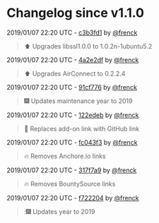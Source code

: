 # Changelog since v1.1.0

2019/01/07 22:20 UTC - [c3b3fd1](https://github.com/hassio-addons/addon-aircast/commit/c3b3fd13d4a5f7e2511671d8961854ff69a288dd) by [@frenck](https://github.com/frenck)
> :arrow_up: Upgrades libssl1.0.0 to 1.0.2n-1ubuntu5.2 

2019/01/07 22:20 UTC - [4a2e2df](https://github.com/hassio-addons/addon-aircast/commit/4a2e2dfd6f7fb541b209f6c20458dc54b7ba5f8d) by [@frenck](https://github.com/frenck)
> :arrow_up: Upgrades AirConnect to 0.2.2.4 

2019/01/07 22:20 UTC - [91cf776](https://github.com/hassio-addons/addon-aircast/commit/91cf776d917f813c51649b22415301d99b5c344c) by [@frenck](https://github.com/frenck)
> :fireworks: Updates maintenance year to 2019 

2019/01/07 22:20 UTC - [122edeb](https://github.com/hassio-addons/addon-aircast/commit/122edeb08d9e64b359b68cfffcccf04930d52e17) by [@frenck](https://github.com/frenck)
> :tractor: Replaces add-on link with GitHub link 

2019/01/07 22:20 UTC - [fc043f3](https://github.com/hassio-addons/addon-aircast/commit/fc043f30fe21d56a60a2bad193a46aea90bf30ec) by [@frenck](https://github.com/frenck)
> :fire: Removes Anchore.io links 

2019/01/07 22:20 UTC - [317f7a9](https://github.com/hassio-addons/addon-aircast/commit/317f7a919e3c1438bf37d19ce6fb909861b34a3f) by [@frenck](https://github.com/frenck)
> :fire: Removes BountySource links 

2019/01/07 22:20 UTC - [f722204](https://github.com/hassio-addons/addon-aircast/commit/f72220438530b536abd44d14beb45e9a9cffc5c7) by [@frenck](https://github.com/frenck)
> ::fireworks: Updates year to 2019 

